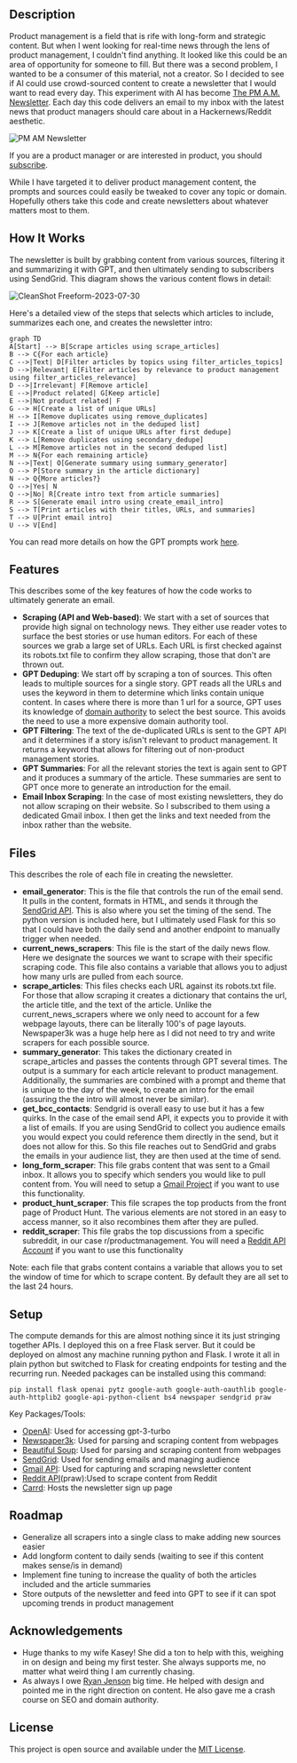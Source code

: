 ## Description
Product management is a field that is rife with long-form and strategic content. But when I went looking for real-time news through the lens of product management, I couldn't find anything. It looked like this could be an area of opportunity for someone to fill. But there was a second problem, I wanted to be a consumer of this material, not a creator. So I decided to see if AI could use crowd-sourced content to create a newsletter that I would want to read every day. This experiment with AI has become [The PM A.M. Newsletter](https://pmnews.today). Each day this code delivers an email to my inbox with the latest news that product managers should care about in a Hackernews/Reddit aesthetic.

![PM AM Newsletter](https://github.com/brayden-s-haws/pm_am_newsletter/assets/58832489/7e099a89-0ff5-4986-aad8-1f235e3f76df)

If you are a product manager or are interested in product, you should [subscribe](https://pmnews.today).

While I have targeted it to deliver product management content, the prompts and sources could easily be tweaked to cover any topic or domain. Hopefully others take this code and create newsletters about whatever matters most to them.

## How It Works
The newsletter is built by grabbing content from various sources, filtering it and summarizing it with GPT, and then ultimately sending to subscribers using SendGrid. This diagram shows the various content flows in detail:

![CleanShot Freeform-2023-07-30](https://github.com/brayden-s-haws/pm_am_newsletter/assets/58832489/13f4a133-34af-4f94-80ba-ebde0f02977b)

Here's a detailed view of the steps that selects which articles to include, summarizes each one, and creates the newsletter intro:
```mermaid
graph TD
A[Start] --> B[Scrape articles using scrape_articles]
B --> C{For each article}
C -->|Text| D[Filter articles by topics using filter_articles_topics]
D -->|Relevant| E[Filter articles by relevance to product management using filter_articles_relevance]
D -->|Irrelevant| F[Remove article]
E -->|Product related| G[Keep article]
E -->|Not product related| F
G --> H[Create a list of unique URLs]
H --> I[Remove duplicates using remove_duplicates]
I --> J[Remove articles not in the deduped list]
J --> K[Create a list of unique URLs after first dedupe]
K --> L[Remove duplicates using secondary_dedupe]
L --> M[Remove articles not in the second deduped list]
M --> N{For each remaining article}
N -->|Text| O[Generate summary using summary_generator]
O --> P[Store summary in the article dictionary]
N --> Q{More articles?}
Q -->|Yes| N
Q -->|No| R[Create intro text from article summaries]
R --> S[Generate email intro using create_email_intro]
S --> T[Print articles with their titles, URLs, and summaries]
T --> U[Print email intro]
U --> V[End]
```

You can read more details on how the GPT prompts work [here](https://world.hey.com/haws/i-taught-a-robot-to-read-the-news-so-i-don-t-have-to-e2e4e2ae).

## Features
This describes some of the key features of how the code works to ultimately generate an email.

- **Scraping (API and Web-based)**: We start with a set of sources that provide high signal on technology news. They either use reader votes to surface the best stories or use human editors. For each of these sources we grab a large set of URLs. Each URL is first checked against its robots.txt file to confirm they allow scraping, those that don't are thrown out.
- **GPT Deduping**: We start off by scraping a ton of sources. This often leads to multiple sources for a single story. GPT reads all the URLs and uses the keyword in them to determine which links contain unique content. In cases where there is more than 1 url for a source, GPT uses its knowledge of [domain authority](https://moz.com/learn/seo/domain-authority) to select the best source. This avoids the need to use a more expensive domain authority tool.
- **GPT Filtering**: The text of the de-duplicated URLs is sent to the GPT API and it determines if a story is/isn't relevant to product management. It returns a keyword that allows for filtering out of non-product management stories.
- **GPT Summaries**: For all the relevant stories the text is again sent to GPT and it produces a summary of the article. These summaries are sent to GPT once more to generate an introduction for the email.
- **Email Inbox Scraping**: In the case of most existing newsletters, they do not allow scraping on their website. So I subscribed to them using a dedicated Gmail inbox. I then get the links and text needed from the inbox rather than the website.

## Files
This describes the role of each file in creating the newsletter.
- **email_generator**: This is the file that controls the run of the email send. It pulls in the content, formats in HTML, and sends it through the [SendGrid API](https://docs.sendgrid.com/for-developers/sending-email/api-getting-started). This is also where you set the timing of the send. The python version is included here, but I ultimately used Flask for this so that I could have both the daily send and another endpoint to manually trigger  when needed.
- **current_news_scrapers**: This file is the start of the daily news flow. Here we designate the sources we want to scrape with their specific scraping code. This file also contains a variable that allows you to adjust how many urls are pulled from each source.
- **scrape_articles**: This files checks each URL against its robots.txt file. For those that allow scraping it creates a dictionary that contains the url, the article title, and the text of the article. Unlike the current_news_scrapers where we only need to account for a few webpage layouts, there can be literally 100's of page layouts. Newspaper3k was a huge help here as I did not need to try and write scrapers for each possible source.
- **summary_generator**: This takes the dictionary created in scrape_articles and passes the contents through GPT several times. The output is a summary for each article relevant to product management. Additionally, the summaries are combined with a prompt and theme that is unique to the day of the week, to create an intro for the email (assuring the the intro will almost never be similar).
- **get_bcc_contacts**: Sendgrid is overall easy to use but it has a few quirks. In the case of the email send API, it expects you to provide it with a list of emails. If you are using SendGrid to collect you audience emails you would expect you could reference them directly in the send, but it does not allow for this. So this file reaches out to SendGrid and grabs the emails in your audience list, they are then used at the time of send.
- **long_form_scraper**: This file grabs content that was sent to a Gmail inbox. It allows you to specify which senders you would like to pull content from. You will need to setup a [Gmail Project](https://developers.google.com/gmail/api/quickstart/python) if you want to use this functionality.
- **product_hunt_scraper**: This file scrapes the top products from the front page of Product Hunt. The various elements are not stored in an easy to access manner, so it also recombines them after they are pulled.
- **reddit_scraper**: This file grabs the top discussions from a specific subreddit, in our case r/productmanagement. You will need a [Reddit API Account](https://www.reddit.com/dev/api/) if you want to use this functionality

Note: each file that grabs content contains a variable that allows you to set the window of time for which to scrape content. By default they are all set to the last 24 hours.

## Setup
The compute demands for this are almost nothing since it its just stringing together APIs. I deployed this on a free Flask server. But it could be deployed on almost any machine running python and Flask. I wrote it all in plain python but switched to Flask for creating endpoints for testing and the recurring run. Needed packages can be installed using this command:
  <pre><code>pip install flask openai pytz google-auth google-auth-oauthlib google-auth-httplib2 google-api-python-client bs4 newspaper sendgrid praw </code></pre>

  Key Packages/Tools:
  - [OpenAI](https://platform.openai.com/overview): Used for accessing gpt-3-turbo
  - [Newspaper3k](https://pypi.org/project/newspaper3k/): Used for parsing and scraping content from webpages
  - [Beautiful Soup](https://beautiful-soup-4.readthedocs.io/en/latest/): Used for parsing and scraping content from webpages
  - [SendGrid](https://docs.sendgrid.com/for-developers/sending-email/api-getting-started): Used for sending emails and managing audience
  - [Gmail API](https://developers.google.com/gmail/api/quickstart/python): Used for capturing and scraping newsletter content
  - [Reddit API](https://www.reddit.com/dev/api/)(praw):Used to scrape content from Reddit
  - [Carrd](https://carrd.co): Hosts the newsletter sign up page

## Roadmap
- Generalize all scrapers into a single class to make adding new sources easier
- Add longform content to daily sends (waiting to see if this content makes sense/is in demand)
- Implement fine tuning to increase the quality of both the articles included and the article summaries
- Store outputs of the newsletter and feed into GPT to see if it can spot upcoming trends in product management

## Acknowledgements
- Huge thanks to my wife Kasey! She did a ton to help with this, weighing in on design and being my first tester. She always supports me, no matter what weird thing I am currently chasing.
- As always I owe [Ryan Jenson](https://www.linkedin.com/in/ryanwjenson/) big time. He helped with design and pointed me in the right direction on content. He also gave me a crash course on SEO and domain authority.

## License

This project is open source and available under the [MIT License](LICENSE).
